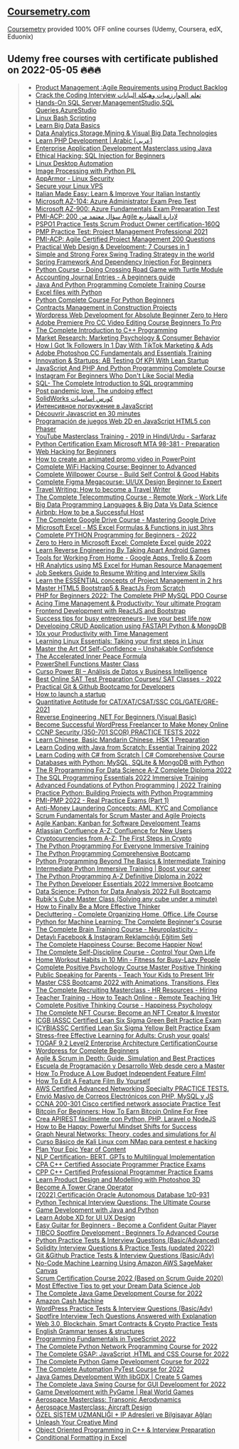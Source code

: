 
## [**Coursemetry.com**](https://coursemetry.com/)

[Coursemetry](https://coursemetry.com/) provided 100% OFF online courses (Udemy, Coursera, edX, Eduonix)

## **Udemy free courses with certificate published on 2022-05-05** 🔥🔥🔥
> * [Product Management :Agile Requirements using Product Backlog](https://coursemetry.com/product-management-agile-requirements-using-product-backlog/)
> * [Crack the Coding Interview  تعلم الخوارزميات وهيكلة البيانات](https://coursemetry.com/crack-the-coding-interview-%d8%aa%d8%b9%d9%84%d9%85-%d8%a7%d9%84%d8%ae%d9%88%d8%a7%d8%b1%d8%b2%d9%85%d9%8a%d8%a7%d8%aa-%d9%88%d9%87%d9%8a%d9%83%d9%84%d8%a9-%d8%a7%d9%84%d8%a8%d9%8a%d8%a7%d9%86%d8%a7/)
> * [Hands-On SQL Server,ManagementStudio,SQL Queries,AzureStudio](https://coursemetry.com/hands-on-sql-servermanagementstudiosql-queriesazurestudio/)
> * [Linux  Bash Scripting](https://coursemetry.com/linux-bash-scripting/)
> * [Learn Big Data Basics](https://coursemetry.com/learn-big-data-basics/)
> * [Data Analytics,Storage,Mining & Visual Big Data Technologies](https://coursemetry.com/data-analyticsstoragemining-visual-big-data-technologies/)
> * [Learn PHP Development | Arabic [عربي]](https://coursemetry.com/learn-php-development-arabic-%d8%b9%d8%b1%d8%a8%d9%8a/)
> * [Enterprise Application Development Masterclass using Java](https://coursemetry.com/enterprise-application-development-masterclass-using-java/)
> * [Ethical Hacking: SQL Injection for Beginners](https://coursemetry.com/ethical-hacking-sql-injection-for-beginners/)
> * [Linux Desktop Automation](https://coursemetry.com/linux-desktop-automation/)
> * [Image Processing with Python PIL](https://coursemetry.com/image-processing-with-python-pil/)
> * [AppArmor - Linux Security](https://coursemetry.com/apparmor-linux-security/)
> * [Secure your Linux VPS](https://coursemetry.com/secure-your-linux-vps/)
> * [Italian Made Easy: Learn & Improve Your Italian Instantly](https://coursemetry.com/italian-made-easy-learn-improve-your-italian-instantly/)
> * [Microsoft AZ-104: Azure Administrator Exam Prep Test](https://coursemetry.com/microsoft-az-104-azure-administrator-exam-prep-test/)
> * [Microsoft AZ-900: Azure Fundamentals Exam Preparation Test](https://coursemetry.com/microsoft-az-900-azure-fundamentals-exam-preparation-test/)
> * [PMI-ACP: 200 سؤال معتمد من Agile لإدارة المشاريع](https://coursemetry.com/pmi-acp-200-%d8%b3%d8%a4%d8%a7%d9%84-%d9%85%d8%b9%d8%aa%d9%85%d8%af-%d9%85%d9%86-agile-%d9%84%d8%a5%d8%af%d8%a7%d8%b1%d8%a9-%d8%a7%d9%84%d9%85%d8%b4%d8%a7%d8%b1%d9%8a%d8%b9/)
> * [PSPO1 Practice Tests Scrum Product Owner certification-160Q](https://coursemetry.com/pspo1-practice-tests-scrum-product-owner-certification-160q/)
> * [PMP Practice Test: Project Management Professional 2021](https://coursemetry.com/pmp-practice-test-project-management-professional-2021/)
> * [PMI-ACP: Agile Certified Project Management 200 Questions](https://coursemetry.com/pmi-acp-agile-certified-project-management-200-questions/)
> * [Practical Web Design & Development: 7 Courses in 1](https://coursemetry.com/practical-web-design-development-7-courses-in-1/)
> * [Simple and Strong Forex Swing Trading Strategy in the world](https://coursemetry.com/simple-and-strong-forex-swing-trading-strategy-in-the-world/)
> * [Spring Framework And Dependency Injection For Beginners](https://coursemetry.com/spring-framework-and-dependency-injection-for-beginners/)
> * [Python Course - Doing Crossing Road Game with Turtle Module](https://coursemetry.com/python-course-doing-crossing-road-game-with-turtle-module/)
> * [Accounting Journal Entries - A beginners guide](https://coursemetry.com/accounting-journal-entries-a-beginners-guide/)
> * [Java And Python Programming Complete Training Course](https://coursemetry.com/java-and-python-programming-complete-training-course/)
> * [Excel files with Python](https://coursemetry.com/excel-files-with-python/)
> * [Python Complete Course For Python Beginners](https://coursemetry.com/python-complete-course-for-python-beginners/)
> * [Contracts Management in Construction Projects](https://coursemetry.com/contracts-management-in-construction-projects/)
> * [Wordpress Web Development for Absolute Beginner Zero to Hero](https://coursemetry.com/wordpress-web-development-for-absolute-beginner-zero-to-hero/)
> * [Adobe Premiere Pro CC Video Editing Course Beginners To Pro](https://coursemetry.com/adobe-premiere-pro-cc-video-editing-course-beginners-to-pro/)
> * [The Complete Introduction to C++ Programming](https://coursemetry.com/the-complete-introduction-to-c-programming/)
> * [Market Research: Marketing Psychology & Consumer Behavior](https://coursemetry.com/market-research-marketing-psychology-consumer-behavior/)
> * [How I Got 1k Followers In 1 Day With TikTok Marketing & Ads](https://coursemetry.com/how-i-got-1k-followers-in-1-day-with-tiktok-marketing-ads/)
> * [Adobe Photoshop CC Fundamentals and Essentials Training](https://coursemetry.com/adobe-photoshop-cc-fundamentals-and-essentials-training/)
> * [Innovation & Startups: AB Testing Of KPI With Lean Startup](https://coursemetry.com/innovation-startups-ab-testing-of-kpi-with-lean-startup/)
> * [JavaScript And PHP And Python Programming Complete Course](https://coursemetry.com/javascript-and-php-and-python-programming-complete-course/)
> * [Instagram For Beginners Who Don't Like Social Media](https://coursemetry.com/instagram-for-beginners-who-dont-like-social-media/)
> * [SQL- The Complete Introduction to SQL programming](https://coursemetry.com/sql-the-complete-introduction-to-sql-programming/)
> * [Post pandemic love. The undoing effect](https://coursemetry.com/post-pandemic-love-the-undoing-effect/)
> * [SolidWorks كورس أساسيات](https://coursemetry.com/solidworks-%d9%83%d9%88%d8%b1%d8%b3-%d8%a3%d8%b3%d8%a7%d8%b3%d9%8a%d8%a7%d8%aa/)
> * [Интенсивное погружение в JavaScript](https://coursemetry.com/%d0%b8%d0%bd%d1%82%d0%b5%d0%bd%d1%81%d0%b8%d0%b2%d0%bd%d0%be%d0%b5-%d0%bf%d0%be%d0%b3%d1%80%d1%83%d0%b6%d0%b5%d0%bd%d0%b8%d0%b5-%d0%b2-javascript/)
> * [Découvrir Javascript en 30 minutes](https://coursemetry.com/decouvrir-javascript-en-30-minutes/)
> * [Programación de juegos Web 2D en JavaScript HTML5 con Phaser](https://coursemetry.com/programacion-de-juegos-web-2d-en-javascript-html5-con-phaser/)
> * [YouTube Masterclass Training - 2019 in Hindi/Urdu - Sarfaraz](https://coursemetry.com/youtube-masterclass-training-2019-in-hindi-urdu-sarfaraz/)
> * [Python Certification Exam Microsoft MTA 98-381 - Preparation](https://coursemetry.com/python-certification-exam-microsoft-mta-98-381-preparation/)
> * [Web Hacking for Beginners](https://coursemetry.com/web-hacking-for-beginners/)
> * [How to create an animated promo video in PowerPoint](https://coursemetry.com/how-to-create-an-animated-promo-video-in-powerpoint/)
> * [Complete WiFi Hacking Course: Beginner to Advanced](https://coursemetry.com/complete-wifi-hacking-course-beginner-to-advanced/)
> * [Complete Willpower Course - Build Self Control & Good Habits](https://coursemetry.com/complete-willpower-course-build-self-control-good-habits/)
> * [Complete Figma Megacourse: UI/UX Design Beginner to Expert](https://coursemetry.com/complete-figma-megacourse-ui-ux-design-beginner-to-expert/)
> * [Travel Writing: How to become a Travel Writer](https://coursemetry.com/travel-writing-how-to-become-a-travel-writer/)
> * [The Complete Telecommuting Course - Remote Work - Work Life](https://coursemetry.com/the-complete-telecommuting-course-remote-work-work-life/)
> * [Big Data Programming Languages & Big Data Vs Data Science](https://coursemetry.com/big-data-programming-languages-big-data-vs-data-science/)
> * [Airbnb: How to be a Successful Host](https://coursemetry.com/airbnb-how-to-be-a-successful-host/)
> * [The Complete Google Drive Course - Mastering Google Drive](https://coursemetry.com/the-complete-google-drive-course-mastering-google-drive/)
> * [Microsoft Excel - MS Excel Formulas & Functions in just 3hrs](https://coursemetry.com/microsoft-excel-ms-excel-formulas-functions-in-just-3hrs/)
> * [Complete PYTHON Programming for Beginners - 2022](https://coursemetry.com/complete-python-programming-for-beginners-2022/)
> * [Zero to Hero in Microsoft Excel: Complete Excel guide 2022](https://coursemetry.com/zero-to-hero-in-microsoft-excel-complete-excel-guide-2022/)
> * [Learn Reverse Engineering By Taking Apart Android Games](https://coursemetry.com/learn-reverse-engineering-by-taking-apart-android-games/)
> * [Tools for Working From Home - Google Apps, Trello & Zoom](https://coursemetry.com/tools-for-working-from-home-google-apps-trello-zoom/)
> * [HR Analytics using MS Excel for Human Resource Management](https://coursemetry.com/hr-analytics-using-ms-excel-for-human-resource-management/)
> * [Job Seekers Guide to Resume Writing and Interview Skills](https://coursemetry.com/job-seekers-guide-to-resume-writing-and-interview-skills/)
> * [Learn the ESSENTIAL concepts of Project Management in 2 hrs](https://coursemetry.com/learn-the-essential-concepts-of-project-management-in-2-hrs/)
> * [Master HTML5 Bootstrap5 & ReactJs From Scratch](https://coursemetry.com/master-html5-bootstrap5-reactjs-from-scratch/)
> * [PHP for Beginners 2022: The Complete PHP MySQL PDO Course](https://coursemetry.com/php-for-beginners-2022-the-complete-php-mysql-pdo-course/)
> * [Acing Time Management & Productivity: Your ultimate Program](https://coursemetry.com/acing-time-management-productivity-your-ultimate-program/)
> * [Frontend Development with ReactJS and Bootstrap](https://coursemetry.com/frontend-development-with-reactjs-and-bootstrap/)
> * [Success tips for busy entrepreneurs- live your best life now](https://coursemetry.com/success-tips-for-busy-entrepreneurs-live-your-best-life-now/)
> * [Developing CRUD Application using FASTAPI Python & MongoDB](https://coursemetry.com/developing-crud-application-using-fastapi-python-mongodb/)
> * [10x your Productivity with Time Management](https://coursemetry.com/10x-your-productivity-with-time-management/)
> * [Learning Linux Essentials: Taking your first steps in Linux](https://coursemetry.com/learning-linux-essentials-taking-your-first-steps-in-linux/)
> * [Master the Art Of Self-Confidence – Unshakable Confidence](https://coursemetry.com/master-the-art-of-self-confidence-unshakable-confidence/)
> * [The Accelerated Inner Peace Formula](https://coursemetry.com/the-accelerated-inner-peace-formula/)
> * [PowerShell Functions Master Class](https://coursemetry.com/powershell-functions-master-class/)
> * [Curso Power BI – Análisis de Datos y Business Intelligence](https://coursemetry.com/curso-power-bi-analisis-de-datos-y-business-intelligence/)
> * [Best Online SAT Test Preparation Courses/ SAT Classes - 2022](https://coursemetry.com/best-online-sat-test-preparation-courses-sat-classes-2022/)
> * [Practical Git & Github Bootcamp for Developers](https://coursemetry.com/practical-git-github-bootcamp-for-developers/)
> * [How to launch a startup](https://coursemetry.com/how-to-launch-a-startup/)
> * [Quantitative Aptitude for CAT/XAT/CSAT/SSC CGL/GATE/GRE-2021](https://coursemetry.com/quantitative-aptitude-for-cat-xat-csat-ssc-cgl-gate-gre-2021/)
> * [Reverse Engineering .NET For Beginners (Visual Basic)](https://coursemetry.com/reverse-engineering-net-for-beginners-visual-basic/)
> * [Become Successful WordPress Freelancer to Make Money Online](https://coursemetry.com/become-successful-wordpress-freelancer-to-make-money-online/)
> * [CCNP Security (350-701 SCOR) PRACTICE TESTS 2022](https://coursemetry.com/ccnp-security-350-701-scor-practice-tests-2022/)
> * [Learn Chinese, Basic Mandarin Chinese, HSK 1 Preparation](https://coursemetry.com/learn-chinese-basic-mandarin-chinese-hsk-1-preparation/)
> * [Learn Coding with Java from Scratch: Essential Training 2022](https://coursemetry.com/learn-coding-with-java-from-scratch-essential-training-2022/)
> * [Learn Coding with C# from Scratch | C# Comprehensive Course](https://coursemetry.com/learn-coding-with-c-from-scratch-c-comprehensive-course/)
> * [Databases with Python: MySQL, SQLite & MongoDB with Python](https://coursemetry.com/databases-with-python-mysql-sqlite-mongodb-with-python/)
> * [The R Programming For Data Science A-Z Complete Diploma 2022](https://coursemetry.com/the-r-programming-for-data-science-a-z-complete-diploma-2022/)
> * [The SQL Programming Essentials 2022 Immersive Training](https://coursemetry.com/the-sql-programming-essentials-2022-immersive-training/)
> * [Advanced Foundations of Python Programming | 2022 Training](https://coursemetry.com/advanced-foundations-of-python-programming-2022-training/)
> * [Practice Python: Building Projects with Python Programming](https://coursemetry.com/practice-python-building-projects-with-python-programming/)
> * [PMI-PMP 2022 - Real Practice Exams (Part 1)](https://coursemetry.com/pmi-pmp-2022-real-practice-exams-part-1/)
> * [Anti-Money Laundering Concepts: AML, KYC and Compliance](https://coursemetry.com/anti-money-laundering-concepts-aml-kyc-and-compliance/)
> * [Scrum Fundamentals for Scrum Master and Agile Projects](https://coursemetry.com/scrum-fundamentals-for-scrum-master-and-agile-projects/)
> * [Agile Kanban: Kanban for Software Development Teams](https://coursemetry.com/agile-kanban-kanban-for-software-development-teams/)
> * [Atlassian Confluence A-Z: Confluence for New Users](https://coursemetry.com/atlassian-confluence-a-z-confluence-for-new-users/)
> * [Cryptocurrencies from A-Z: The First Steps in Crypto](https://coursemetry.com/cryptocurrencies-from-a-z-the-first-steps-in-crypto/)
> * [The Python Programming For Everyone Immersive Training](https://coursemetry.com/the-python-programming-for-everyone-immersive-training/)
> * [The Python Programming Comprehensive Bootcamp](https://coursemetry.com/the-python-programming-comprehensive-bootcamp/)
> * [Python Programming Beyond The Basics & Intermediate Training](https://coursemetry.com/python-programming-beyond-the-basics-intermediate-training/)
> * [Intermediate Python Immersive Training | Boost your career](https://coursemetry.com/intermediate-python-immersive-training-boost-your-career/)
> * [The Python Programming A-Z Definitive Diploma in 2022](https://coursemetry.com/the-python-programming-a-z-definitive-diploma-in-2022/)
> * [The Python Developer Essentials 2022 Immersive Bootcamp](https://coursemetry.com/the-python-developer-essentials-2022-immersive-bootcamp/)
> * [Data Science: Python for Data Analysis 2022 Full Bootcamp](https://coursemetry.com/data-science-python-for-data-analysis-2022-full-bootcamp/)
> * [Rubik's Cube Master Class (Solving any cube under a minute)](https://coursemetry.com/rubiks-cube-master-class-solving-any-cube-under-a-minute/)
> * [How to Finally Be a More Effective Thinker](https://coursemetry.com/how-to-finally-be-a-more-effective-thinker/)
> * [Decluttering - Complete Organizing Home, Office, Life Course](https://coursemetry.com/decluttering-complete-organizing-home-office-life-course/)
> * [Python for Machine Learning: The Complete Beginner's Course](https://coursemetry.com/python-for-machine-learning-the-complete-beginners-course/)
> * [The Complete Brain Training Course - Neuroplasticity -](https://coursemetry.com/the-complete-brain-training-course-neuroplasticity/)
> * [Detaylı Facebook & Instagram Reklamcılığı Eğitim Seti](https://coursemetry.com/detayli-facebook-instagram-reklamciligi-egitim-seti/)
> * [The Complete Happiness Course: Become Happier Now!](https://coursemetry.com/the-complete-happiness-course-become-happier-now/)
> * [The Complete Self-Discipline Course - Control Your Own Life](https://coursemetry.com/the-complete-self-discipline-course-control-your-own-life/)
> * [Home Workout Habits in 10 Min - Fitness for Busy-Lazy People](https://coursemetry.com/home-workout-habits-in-10-min-fitness-for-busy-lazy-people/)
> * [Complete Positive Psychology Course Master Positive Thinking](https://coursemetry.com/complete-positive-psychology-course-master-positive-thinking/)
> * [Public Speaking for Parents - Teach Your Kids to Present 1Hr](https://coursemetry.com/public-speaking-for-parents-teach-your-kids-to-present-1hr/)
> * [Master CSS Bootcamp 2022 with Animations, Transitions, Flex](https://coursemetry.com/master-css-bootcamp-2022-with-animations-transitions-flex/)
> * [The Complete Recruiting Masterclass - HR Resources - Hiring](https://coursemetry.com/the-complete-recruiting-masterclass-hr-resources-hiring/)
> * [Teacher Training - How to Teach Online - Remote Teaching 1Hr](https://coursemetry.com/teacher-training-how-to-teach-online-remote-teaching-1hr/)
> * [Complete Positive Thinking Course  -  Happiness Psychology](https://coursemetry.com/complete-positive-thinking-course-happiness-psychology/)
> * [The Complete NFT Course: Become an NFT Creator & Investor](https://coursemetry.com/the-complete-nft-course-become-an-nft-creator-investor/)
> * [ICGB IASSC Certified Lean Six Sigma Green Belt Practice Exam](https://coursemetry.com/icgb-iassc-certified-lean-six-sigma-green-belt-practice-exam/)
> * [ICYBIASSC Certified Lean Six Sigma Yellow Belt Practice Exam](https://coursemetry.com/icybiassc-certified-lean-six-sigma-yellow-belt-practice-exam/)
> * [Stress-free Effective Learning for Adults: Crush your goals!](https://coursemetry.com/stress-free-effective-learning-for-adults-crush-your-goals/)
> * [TOGAF 9.2 Level2 Enterprise Architecture CertificationCourse](https://coursemetry.com/togaf-9-2-level2-enterprise-architecture-certificationcourse/)
> * [Wordpress for Complete Beginners](https://coursemetry.com/wordpress-for-complete-beginners/)
> * [Agile & Scrum in Depth: Guide, Simulation and Best Practices](https://coursemetry.com/agile-scrum-in-depth-guide-simulation-and-best-practices/)
> * [Escuela de Programación y Desarrollo Web desde cero a Master](https://coursemetry.com/escuela-de-programacion-y-desarrollo-web-desde-cero-a-master/)
> * [How To Produce A Low Budget Independent Feature Film!](https://coursemetry.com/how-to-produce-a-low-budget-independent-feature-film/)
> * [How To Edit A Feature Film By Yourself](https://coursemetry.com/how-to-edit-a-feature-film-by-yourself/)
> * [AWS Certified Advanced Networking Specialty PRACTICE TESTS.](https://coursemetry.com/aws-certified-advanced-networking-specialty-practice-tests/)
> * [Envió Masivo de Correos Electrónicos con PHP, MySQL y JS](https://coursemetry.com/envio-masivo-de-correos-electronicos-con-php-mysql-y-js/)
> * [CCNA 200-301 Cisco certified network associate Practice Test](https://coursemetry.com/ccna-200-301-cisco-certified-network-associate-practice-test/)
> * [Bitcoin For Beginners: How To Earn Bitcoin Online For Free](https://coursemetry.com/bitcoin-for-beginners-how-to-earn-bitcoin-online-for-free/)
> * [Crea APIREST fácilmente con Python, PHP, Laravel o NodeJS](https://coursemetry.com/crea-apirest-facilmente-con-python-php-laravel-o-nodejs/)
> * [How to Be Happy: Powerful Mindset Shifts for Success](https://coursemetry.com/how-to-be-happy-powerful-mindset-shifts-for-success/)
> * [Graph Neural Networks: Theory, codes and simulations for AI](https://coursemetry.com/graph-neural-networks-theory-codes-and-simulations-for-ai/)
> * [Curso Básico de Kali Linux com NMap para pentest e hacking](https://coursemetry.com/curso-basico-de-kali-linux-com-nmap-para-pentest-e-hacking/)
> * [Plan Your Epic Year of Content](https://coursemetry.com/plan-your-epic-year-of-content/)
> * [NLP Certification- BERT, GPTs to Multilingual Implementation](https://coursemetry.com/nlp-certification-bert-gpts-to-multilingual-implementation/)
> * [CPA C++ Certified Associate Programmer Practice Exams](https://coursemetry.com/cpa-c-certified-associate-programmer-practice-exams/)
> * [CPP C++ Certified Professional Programmer Practice Exams](https://coursemetry.com/cpp-c-certified-professional-programmer-practice-exams/)
> * [Learn Product Design and Modelling with Photoshop 3D](https://coursemetry.com/learn-product-design-and-modelling-with-photoshop-3d/)
> * [Become A Tower Crane Operator](https://coursemetry.com/become-a-tower-crane-operator/)
> * [[2022] Certificación Oracle Autonomous Database 1z0-931](https://coursemetry.com/2022-certificacion-oracle-autonomous-database-1z0-931/)
> * [Python Technical Interview Questions: The Ultimate Course](https://coursemetry.com/python-technical-interview-questions-the-ultimate-course/)
> * [Game Development with Java and Python](https://coursemetry.com/game-development-with-java-and-python/)
> * [Learn Adobe XD for UI UX Design](https://coursemetry.com/learn-adobe-xd-for-ui-ux-design/)
> * [Easy Guitar for Beginners - Become a Confident Guitar Player](https://coursemetry.com/easy-guitar-for-beginners-become-a-confident-guitar-player/)
> * [TIBCO Spotfire Development : Beginners To Advanced Course](https://coursemetry.com/tibco-spotfire-development-beginners-to-advanced-course/)
> * [Python Practice Tests & Interview Questions (Basic/Advanced)](https://coursemetry.com/python-practice-tests-interview-questions-basic-advanced/)
> * [Solidity Interview Questions & Practice Tests (updated 2022)](https://coursemetry.com/solidity-interview-questions-practice-tests-updated-2022/)
> * [Git &Github Practice Tests & Interview Questions (Basic/Adv)](https://coursemetry.com/git-github-practice-tests-interview-questions-basic-adv/)
> * [No-Code Machine Learning Using Amazon AWS SageMaker Canvas](https://coursemetry.com/no-code-machine-learning-using-amazon-aws-sagemaker-canvas/)
> * [Scrum Certification Course 2022 (Based on Scrum Guide 2020)](https://coursemetry.com/scrum-certification-course-2022-based-on-scrum-guide-2020/)
> * [Most Effective Tips to get your Dream Data Science Job](https://coursemetry.com/most-effective-tips-to-get-your-dream-data-science-job/)
> * [The Complete Java Game Development Course for 2022](https://coursemetry.com/the-complete-java-game-development-course-for-2022/)
> * [Amazon Cash Machine](https://coursemetry.com/amazon-cash-machine/)
> * [WordPress Practice Tests & Interview Questions (Basic/Adv)](https://coursemetry.com/wordpress-practice-tests-interview-questions-basic-adv/)
> * [Spotfire Interview Tech Questions Answered with Explanation](https://coursemetry.com/spotfire-interview-tech-questions-answered-with-explanation/)
> * [Web 3.0, Blockchain, Smart Contracts & Crypto Practice Tests](https://coursemetry.com/web-3-0-blockchain-smart-contracts-crypto-practice-tests/)
> * [English Grammar tenses & structures](https://coursemetry.com/english-grammar-tenses-structures/)
> * [Programming Fundamentals in TypeScript 2022](https://coursemetry.com/programming-fundamentals-in-typescript-2022/)
> * [The Complete Python Network Programming Course for 2022](https://coursemetry.com/the-complete-python-network-programming-course-for-2022/)
> * [The Complete GSAP: JavaScript ,HTML and CSS Course for 2022](https://coursemetry.com/the-complete-gsap-javascript-html-and-css-course-for-2022/)
> * [The Complete Python Game Development Course for 2022](https://coursemetry.com/the-complete-python-game-development-course-for-2022/)
> * [The Complete Automation PyTest Course for 2022](https://coursemetry.com/the-complete-automation-pytest-course-for-2022/)
> * [Java Games Development With libGDX  | Create 5 Games](https://coursemetry.com/java-games-development-with-libgdx-create-5-games/)
> * [The Complete Java Swing Course for GUI Development for 2022](https://coursemetry.com/the-complete-java-swing-course-for-gui-development-for-2022/)
> * [Game Development with PyGame  | Real World Games](https://coursemetry.com/game-development-with-pygame-real-world-games/)
> * [Aerospace Masterclass: Transonic Aerodynamics](https://coursemetry.com/aerospace-masterclass-transonic-aerodynamics/)
> * [Aerospace Masterclass: Aircraft Design](https://coursemetry.com/aerospace-masterclass-aircraft-design/)
> * [ÖZEL SİSTEM UZMANLIĞI + IP Adresleri ve Bilgisayar Ağları](https://coursemetry.com/ozel-sistem-uzmanligi-ip-adresleri-ve-bilgisayar-aglari/)
> * [Unleash Your Creative Mind](https://coursemetry.com/unleash-your-creative-mind/)
> * [Object Oriented Programming in C++  &  Interview Preparation](https://coursemetry.com/object-oriented-programming-in-c-interview-preparation/)
> * [Conditional Formatting in Excel](https://coursemetry.com/conditional-formatting-in-excel/)

